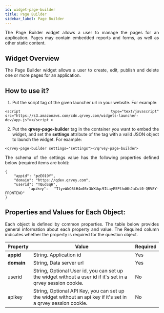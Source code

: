 ```yaml
---
id: widget-page-builder
title: Page Builder
sidebar_label: Page Builder
---
```


<div style="text-align: justify">

The Page Builder widget allows a user to manage the pages for an application. Pages may contain embedded reports and forms, as well as other static content.

## Widget Overview

The Page Builder widget allows a user to create, edit, publish and delete one or more pages for an application.

## How to use it?

1. Put the script tag of the given launcher url in your website. For example:

```
<script type="text/javascript" src="https://s3.amazonaws.com/cdn.qrvey.com/widgets-launcher-dev/app.js"></script >
```

2. Put the **qrvey-page-builder** tag in the container you want to embed the widget, and set the **settings** attribute of the tag with a valid JSON object to launch the widget. For example:

```
<qrvey-page-builder settings="settings"></qrvey-page-builder>
```

The schema of the settings value has the following properties defined below (required items are bold):

```
{
    "appid": "pzE019Y",
    "domain": "https://qdev.qrvey.com",
    "userid": "TQudSqH",
    "apikey": "TlyeWkQ5tH4m05r3WXUqc9ILayESPlhd6hJaCut0-QRVEY-FRONTEND"		
}
```

## Properties and Values for Each Object:

Each object is defined by common properties. The table below provides general information about each property and value. The Required column indicates whether the property is required for the question object.

| **Property** | **Value** | **Required** |
| --- | --- | --- |
| **appid** | String. Application id | Yes |
| **domain** | String, Data server url | Yes |
| userid | String, Optional User id, you can set up the widget without a user id if it&#39;s set in a qrvey session cookie. | No |
| apikey | String, Optional API Key, you can set up the widget without an api key if it&#39;s set in a qrvey session cookie. | No |